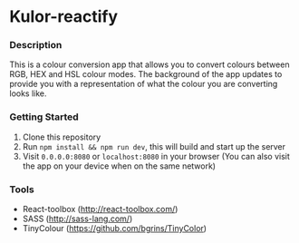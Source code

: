 # Kulor-reactify

### Description
This is a colour conversion app that allows you to convert colours between RGB, HEX and HSL colour modes. The background of the app updates to provide you with a representation of what the colour you are converting looks like.

### Getting Started
1. Clone this repository
2. Run `npm install && npm run dev`, this will build and start up the server
3. Visit `0.0.0.0:8080` or `localhost:8080` in your browser (You can also visit the app on your device when on the same network)

### Tools
- React-toolbox (http://react-toolbox.com/)
- SASS (http://sass-lang.com/)
- TinyColour (https://github.com/bgrins/TinyColor)
